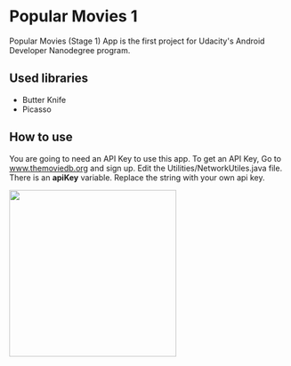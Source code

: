 # Popular Movies 1
Popular Movies (Stage 1) App is the first project for Udacity's Android Developer Nanodegree program.
## Used libraries
- Butter Knife
- Picasso
## How to use
You are going to need an API Key to use this app. To get an API Key, Go to www.themoviedb.org and sign up. 
Edit the Utilities/NetworkUtiles.java file. There is an **apiKey** variable. Replace the string with your own api key. 

<img src="https://user-images.githubusercontent.com/23320682/41442228-cdfeff22-703e-11e8-8629-b1cac6f0cd3b.png" width="300">


